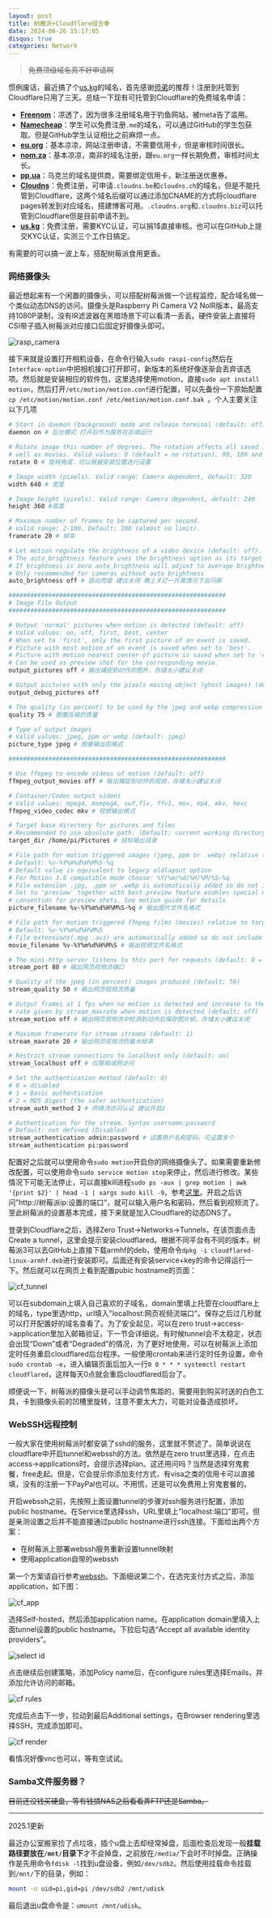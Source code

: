 ```yaml
---
layout: post
title: 树莓派+Cloudflare组合拳
date: 2024-06-26 15:17:05
disqus: true
categories: Network
---
```




> ~~免费顶级域名真不好申请啊~~



惯例废话，最近搞了个[us.kg](https://register.us.kg/)的域名，首先感谢[师弟](https://lixeon.com/)的推荐！注册到托管到Cloudflare只用了三天。总结一下现有可托管到Cloudflare的免费域名申请：

- **[Freenom](https://www.freenom.com/)**：凉透了，因为很多注册域名用于钓鱼网站，被meta告了滥用。
- **[Namecheap](https://nc.me)**：学生可以免费注册`.me`的域名，可以通过GitHub的学生包获取。但是GitHub学生认证相比之前麻烦一点。
- **[eu.org](https://nic.eu.org)**：基本凉凉，网站注册申请，不需要信用卡，但是审核时间很长。
- **[nom.za](https://secure.nom.za)**：基本凉凉，南非的域名注册，跟`eu.org`一样长期免费，审核时间太长。
- **[pp.ua](https://nic.ua/en/domains)**：乌克兰的域名提供商，需要绑定信用卡，新注册送优惠券。
- **[Cloudns](https://cloudns.net)**：免费注册，可申请`.cloudns.be`和`cloudns.ch`的域名，但是不能托管到Cloudflare，这两个域名后缀可以通过添加CNAME的方式将cloudflare pages转发到对应域名，搭建博客可用。`.cloudns.org`和`.cloudns.biz`可以托管到Cloudflare但是目前申请不到。
- **[us.kg](https://register.us.kg)**：免费注册，需要KYC认证，可以捐1$直接审核。也可以在GitHub上提交KYC认证，实测三个工作日搞定。

有需要的可以搞一波上车，搭配树莓派食用更香。



### 网络摄像头

最近想起来有一个闲置的摄像头，可以搭配树莓派做一个远程监控，配合域名做一个类似动态DNS的访问。摄像头是Raspberry Pi Camera V2 NoIR版本，最高支持1080P录制，没有IR滤波器在黑暗场景下可以看清一丢丢。硬件安装上直接将CSI带子插入树莓派对应接口后固定好摄像头即可。

![rasp_camera](../../../../assets/images/IMG_0139.png)

接下来就是设置打开相机设备，在命令行输入`sudo raspi-config`然后在`Interface-option`中把相机接口打开即可，新版本的系统好像逐渐会丢弃该选项。然后就是安装相应的软件包，这里选择使用motion，直接`sudo apt install motion`，然后打开`/etc/motion/motion.conf`进行配置，可以先备份一下原始配置`cp /etc/motion/motion.conf /etc/motion/motion.conf.bak `。个人主要关注以下几项

```bash
# Start in daemon (background) mode and release terminal (default: off)
daemon on # 后台模式 打开后作为服务在后端运行

# Rotate image this number of degrees. The rotation affects all saved images as
# well as movies. Valid values: 0 (default = no rotation), 90, 180 and 270.
rotate 0 # 旋转角度，可以根据安装位置进行设置

# Image width (pixels). Valid range: Camera dependent, default: 320
width 640 # 宽度

# Image height (pixels). Valid range: Camera dependent, default: 240
height 360 #高度

# Maximum number of frames to be captured per second.
# Valid range: 2-100. Default: 100 (almost no limit).
framerate 20 # 帧率

# Let motion regulate the brightness of a video device (default: off).
# The auto_brightness feature uses the brightness option as its target value.
# If brightness is zero auto_brightness will adjust to average brightness value>
# Only recommended for cameras without auto brightness
auto_brightness off # 自动亮度 建议关闭 晚上关灯一片黑情况下会闪屏

############################################################
# Image File Output
############################################################

# Output 'normal' pictures when motion is detected (default: off)
# Valid values: on, off, first, best, center
# When set to 'first', only the first picture of an event is saved.
# Picture with most motion of an event is saved when set to 'best'.
# Picture with motion nearest center of picture is saved when set to 'center'.
# Can be used as preview shot for the corresponding movie.
output_pictures off # 输出捕捉到动作的图片，存储太小建议关闭

# Output pictures with only the pixels moving object (ghost images) (default: o>
output_debug_pictures off

# The quality (in percent) to be used by the jpeg and webp compression (default>
quality 75 # 图像压缩的质量

# Type of output images
# Valid values: jpeg, ppm or webp (default: jpeg)
picture_type jpeg # 图像输出的格式

############################################################

# Use ffmpeg to encode videos of motion (default: off)
ffmpeg_output_movies off # 输出捕捉到动作的视频，存储太小建议关闭

# Container/Codec output videos
# Valid values: mpeg4, msmpeg4, swf,flv, ffv1, mov, mp4, mkv, hevc
ffmpeg_video_codec mkv # 视频输出格式

# Target base directory for pictures and films
# Recommended to use absolute path. (Default: current working directory)
target_dir /home/pi/Pictures # 目标输出目录

# File path for motion triggered images (jpeg, ppm or .webp) relative to target>
# Default: %v-%Y%m%d%H%M%S-%q
# Default value is equivalent to legacy oldlayout option
# For Motion 3.0 compatible mode choose: %Y/%m/%d/%H/%M/%S-%q
# File extension .jpg, .ppm or .webp is automatically added so do not include t>
# Set to 'preview' together with best-preview feature enables special naming
# convention for preview shots. See motion guide for details
picture_filename %v-%Y%m%d%H%M%S-%q # 输出图片文件名格式

# File path for motion triggered ffmpeg films (movies) relative to target_dir
# Default: %v-%Y%m%d%H%M%S
# File extensions(.mpg .avi) are automatically added so do not include them
movie_filename %v-%Y%m%d%H%M%S # 输出视频文件名格式

# The mini-http server listens to this port for requests (default: 0 = disabled)
stream_port 80 # 输出网页视频流端口

# Quality of the jpeg (in percent) images produced (default: 50)
stream_quality 50 # 输出网页视频流质量

# Output frames at 1 fps when no motion is detected and increase to the
# rate given by stream_maxrate when motion is detected (default: off)
stream_motion off # 输出网页视频流中检测到动作后保存图片帧，存储太小建议关闭

# Maximum framerate for stream streams (default: 1)
stream_maxrate 20 # 输出网页视频流的最大帧率

# Restrict stream connections to localhost only (default: on)
stream_localhost off # 仅限局域网访问

# Set the authentication method (default: 0)
# 0 = disabled
# 1 = Basic authentication
# 2 = MD5 digest (the safer authentication)
stream_auth_method 2 # 网络流访问认证 建议开启2

# Authentication for the stream. Syntax username:password
# Default: not defined (Disabled)
stream_authentication admin:password # 设置用户名和密码，可设置多个
stream_authentication pi:password

```

配置好之后就可以使用命令`sudo motion`开启你的网络摄像头了。如果需要重新修改配置，可以使用命令`sudo service motion stop`来停止，然后进行修改。某些情况下可能无法停止，可以直接kill进程`sudo ps -aux | grep motion | awk '{print $2}' | head -1 | xargs sudo kill -9`，参考[这里](https://alexpeng.cn/post/34.html)。开启之后访问”http://树莓派ip:设置的端口“，就可以输入用户名和密码，然后看到视频流了。至此树莓派的设置基本完成，接下来就是加入Cloudflare的动态DNS了。

登录到Cloudflare之后，选择Zero Trust->Networks->Tunnels，在该页面点击Create a tunnel，这里会提示安装cloudflared。根据不同平台有不同的版本，树莓派3可以去GitHub上直接下载armhf的deb，使用命令`dpkg -i cloudflared-linux-armhf.deb`进行安装即可。后面还有安装service+key的命令记得运行一下。然后就可以在网页上看到配置pubic hostname的页面：

![cf_tunnel](../../../../assets/images/cf_tunnel.JPG)

可以在subdomain上填入自己喜欢的子域名，domain里填上托管在cloudflare上的域名，type里选http，url填入"localhost:网页视频流端口"。保存之后过几秒就可以打开配置好的域名查看了。为了安全起见，可以在zero trust->access->application里加入邮箱验证，下一节会详细说。有时候tunnel会不太稳定，状态会出现“Down”或者“Degraded”的情况，为了更好地使用，可以在树莓派上添加定时任务重启cloudflared后台程序。一般使用crontab来进行定时任务设置，命令`sudo crontab -e`，进入编辑页面后加入一行`0 0 * * * systemctl restart cloudflared`，这样每天0点就会重启cloudflared后台了。

顺便说一下，树莓派的摄像头是可以手动调节焦距的，需要用到购买时送的白色工具，卡到摄像头前的凹槽里旋转，注意不要太大力，可能对设备造成损坏。



### WebSSH远程控制

一般大家在使用树莓派时都安装了sshd的服务，这里就不赘述了。简单说说在cloudflare中开启tunnel和webssh的方法。依然是在zero trust里选择，在点击access->applications时，会提示选择plan。这还用问吗？当然是选择穷鬼套餐，free走起。但是，它会提示你添加支付方式，有visa之类的信用卡可以直接填，没有的注册一下PayPal也可以。不用慌，还是可以免费用上穷鬼套餐的。

开启webssh之前，先按照上面设置tunnel的步骤对ssh服务进行配置，添加public hostname。在Service里选择ssh，URL里填上"localhost:端口"即可。但是亲测设置之后并不能直接通过public hostname进行ssh连接。下面给出两个方案：

+ 在树莓派上部署webssh服务重新设置tunnel映射
+ 使用application自带的webssh

第一个方案请自行参考[webssh](https://github.com/huashengdun/webssh)。下面细说第二个，在选完支付方式之后，添加application，如下图：

![cf_app](../../../../assets/images/cf_app.png)

选择Self-hosted，然后添加application name。在application domain里填入上面tunnel设置的public hostname。下拉后勾选“Accept all available identity providers”。

![select id](../../../../assets/images/cf_app_identity.png)

点击继续后创建策略，添加Policy name后，在configure rules里选择Emails，并添加允许访问的邮箱。

![cf rules](../../../../assets/images/cf_app_rules.png)

完成后点击下一步，拉动到最后Additional settings，在Browser rendering里选择SSH，完成添加即可。

![cf render](../../../../assets/images/cf_app_webssh.png)

看情况好像vnc也可以，等有空试试。

### Samba文件服务器？

~~目前还没钱买硬盘，等有钱搞NAS之后看看弄FTP还是Samba。~~

------------------------------
2025.1更新

最近办公室搬家捡了点垃圾，插个u盘上去却经常掉盘，后面检查后发现一般**挂载路径要放在`/mnt/`目录下**才不会掉盘，之前放在`/media/`下会时不时掉盘。正确操作是先用命令`fdisk -l`找到u盘设备，例如`/dev/sdb2`。然后使用挂载命令挂载到`/mnt/`下的目录，例如：
```bash
mount -o uid=pi,gid=pi /dev/sdb2 /mnt/udisk
```
最后退出u盘命令是：`umount /mnt/udisk`。





